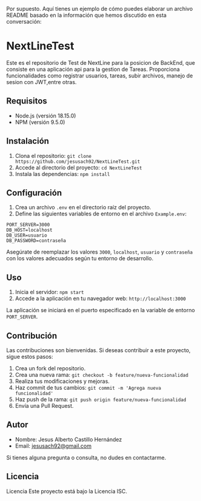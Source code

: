 Por supuesto. Aquí tienes un ejemplo de cómo puedes elaborar un archivo README basado en la información que hemos discutido en esta conversación:

# NextLineTest

Este es el repositorio de Test de NextLine para la posicion de BackEnd, que consiste en una aplicación api para la gestion de Tareas. Proporciona funcionalidades como registrar usuarios, tareas, subir archivos, 
manejo de sesion con JWT,entre otras.

## Requisitos

- Node.js (versión 18.15.0)
- NPM (versión 9.5.0)

## Instalación

1. Clona el repositorio: `git clone https://github.com/jesusach92/NextLineTest.git`
2. Accede al directorio del proyecto: `cd NextLineTest`
3. Instala las dependencias: `npm install`

## Configuración

1. Crea un archivo `.env` en el directorio raíz del proyecto.
2. Define las siguientes variables de entorno en el archivo `Example.env`:

```
PORT_SERVER=3000
DB_HOST=localhost
DB_USER=usuario
DB_PASSWORD=contraseña
```

Asegúrate de reemplazar los valores `3000`, `localhost`, `usuario` y `contraseña` con los valores adecuados según tu entorno de desarrollo.

## Uso

1. Inicia el servidor: `npm start`
2. Accede a la aplicación en tu navegador web: `http://localhost:3000`

La aplicación se iniciará en el puerto especificado en la variable de entorno `PORT_SERVER`.

## Contribución

Las contribuciones son bienvenidas. Si deseas contribuir a este proyecto, sigue estos pasos:

1. Crea un fork del repositorio.
2. Crea una nueva rama: `git checkout -b feature/nueva-funcionalidad`
3. Realiza tus modificaciones y mejoras.
4. Haz commit de tus cambios: `git commit -m 'Agrega nueva funcionalidad'`
5. Haz push de la rama: `git push origin feature/nueva-funcionalidad`
6. Envía una Pull Request.

## Autor

- Nombre: Jesus Alberto Castillo Hernández
- Email: jesusach92@gmail.com

Si tienes alguna pregunta o consulta, no dudes en contactarme.

## Licencia

Licencia
Este proyecto está bajo la Licencia ISC.

